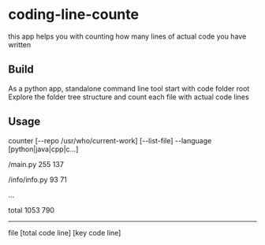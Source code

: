 # coding-line-counte
this app helps you with counting how many lines of actual code you have written

## Build
As a python app, standalone command line tool start with code folder root 
Explore the folder tree structure and count each file with actual code lines

## Usage
counter [--repo /usr/who/current-work] [--list-file] --language [python|java|cpp|c...]

/main.py 255 137

/info/info.py 93 71

...



total 1053 790


---------------

file [total code line] [key code line] 


